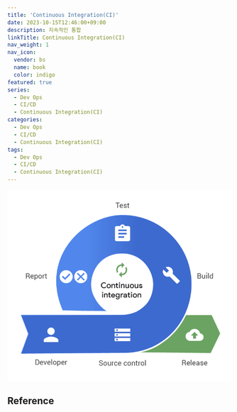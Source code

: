 ```yaml
---
title: 'Continuous Integration(CI)'
date: 2023-10-15T12:46:00+09:00
description: 지속적인 통합
linkTitle: Continuous Integration(CI)
nav_weight: 1
nav_icon:
  vendor: bs
  name: book
  color: indigo
featured: true
series:
  - Dev Ops
  - CI/CD
  - Continuous Integration(CI)
categories:
  - Dev Ops
  - CI/CD
  - Continuous Integration(CI)
tags:
  - Dev Ops
  - CI/CD
  - Continuous Integration(CI)
---
```


![CI](ci.png?width=512px#center)

## Reference
